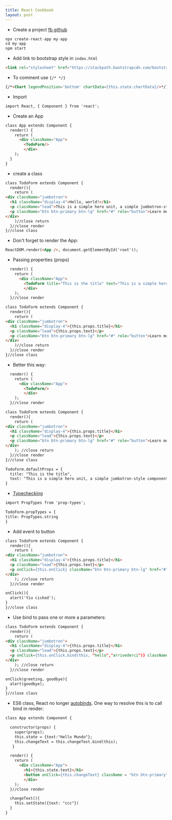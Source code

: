 ```yaml
---
title: React Cookbook
layout: post
---
```


- Create a project [fb github](https://github.com/facebook/create-react-app)

```python
npx create-react-app my-app
cd my-app
npm start
```

- Add link to bootstrap style in ```index.html```

```html
<link rel="stylesheet" href="https://stackpath.bootstrapcdn.com/bootstrap/4.1.3/css/bootstrap.min.css" integrity="sha384-MCw98/SFnGE8fJT3GXwEOngsV7Zt27NXFoaoApmYm81iuXoPkFOJwJ8ERdknLPMO" crossorigin="anonymous">
```

- To comment use ```{/* */}``` 

```html
{/*<Chart legendPosition='bottom' chartData={this.state.chartData}/>*/}
```

- Import

```html
import React, { Component } from 'react';
```

- Create an App

```html
class App extends Component {
  render() {
    return (
      <div className="App">
        <TodoForm/>
        </div>        
    );
  }
}
```

- create a class

```html
class TodoForm extends Component {
  render(){
    return (
<div className="jumbotron">
  <h1 className="display-4">Hello, world!</h1>
  <p className="lead">This is a simple hero unit, a simple jumbotron-style component for calling extra attention to featured content or information.</p>
  <p className="btn btn-primary btn-lg" href="#" role="button">Learn more</p>
</div>
    )//close return
  }//close render
}//close class
```

- Don't forget to render the App:

```html
ReactDOM.render(<App />, document.getElementById('root'));
```

- Passing properties (props)

```html
  render() {
    return (
      <div className="App">
        <TodoForm title="This is the title" text="This is a simple hero unit, a simple jumbotron-style component for calling extra attention to featured content or information."/>
        </div>        
    );
  }//close render
```

```html
class TodoForm extends Component {
  render(){
    return (
<div className="jumbotron">
  <h1 className="display-4">{this.props.title}</h1>
  <p className="lead">{this.props.text}</p>
  <p className="btn btn-primary btn-lg" href="#" role="button">Learn more</p>
</div>
    )//close return
  }//close render
}//close class
```

- Better this way:

```html
  render() {
    return (
      <div className="App">
        <TodoForm/>
        </div>        
    );
  }//close render
```

```html
class TodoForm extends Component {
  render(){
    return (
<div className="jumbotron">
  <h1 className="display-4">{this.props.title}</h1>
  <p className="lead">{this.props.text}</p>
  <p className="btn btn-primary btn-lg" href="#" role="button">Learn more</p>
</div>
    ); //close return
  }//close render  
}//close class

TodoForm.defaultProps = {
  title: "This is the title", 
  text: "This is a simple hero unit, a simple jumbotron-style component for calling extra attention to featured content or information."
}
```

- [Typechecking](https://reactjs.org/docs/typechecking-with-proptypes.html)

```html
import PropTypes from 'prop-types';

TodoForm.propTypes = {
title: PropTypes.string
}
```

- Add event to button

```html
class TodoForm extends Component {
  render(){
    return (
<div className="jumbotron">
  <h1 className="display-4">{this.props.title}</h1>
  <p className="lead">{this.props.text}</p>
  <p onClick={this.onClick} className="btn btn-primary btn-lg" href="#" role="button">Learn more</p>
</div>
    ); //close return
  }//close render  

onClick(){
  alert('Yiu cicked');
}
}//close class
```

- Use bind to pass one or more a parameters:

```html
class TodoForm extends Component {
  render(){
    return (
<div className="jumbotron">
  <h1 className="display-4">{this.props.title}</h1>
  <p className="lead">{this.props.text}</p>
  <p onClick={this.onClick.bind(this, "hello","arrivederci")} className="btn btn-primary btn-lg" href="#" role="button">Learn more</p>
</div>
    ); //close return
  }//close render  

onClick(greeting, goodbye){
  alert(goodbye);
}
}//close class
```

- ES6 class, React no longer [autobinds](https://medium.freecodecamp.org/react-binding-patterns-5-approaches-for-handling-this-92c651b5af56). One way to resolve this is to call bind in render:

```html
class App extends Component {

  constructor(props) {
    super(props);
    this.state = {text:"Hello Mundo"};
    this.changeText = this.changeText.bind(this);
   }

  render() {
    return (
      <div className="App">
        <h1>{this.state.text}</h1>
        <button onClick={this.changeText} className = "btn btn-primary">Click</button>
        </div>        
    );
  }//close render

  changeText(){
    this.setState({text: "ccc"})
  }
}
```